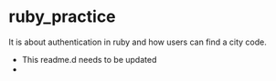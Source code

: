 # ruby_practice
It is about authentication in ruby and how users can  find a city code.
- This readme.d needs to be updated
- 
